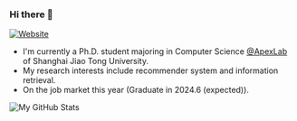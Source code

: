### Hi there 👋

<!--
**qinjr/qinjr** is a ✨ _special_ ✨ repository because its `README.md` (this file) appears on your GitHub profile.

Here are some ideas to get you started:

- 🔭 I’m currently working on ...
- 🌱 I’m currently learning ...
- 👯 I’m looking to collaborate on ...
- 🤔 I’m looking for help with ...
- 💬 Ask me about ...
- 📫 How to reach me: ...
- 😄 Pronouns: ...
- ⚡ Fun fact: ...
-->

[![Website](http://img.shields.io/badge/jiaruiqin.me-FF4088?style=flat-square&logo=Hugo&logoColor=white&link=https://qinjr.github.io)](https://qinjr.github.io)

- I'm currently a Ph.D. student majoring in Computer Science [@ApexLab](http://apex.sjtu.edu.cn/) of Shanghai Jiao Tong University.
- My research interests include recommender system and information retrieval.
- On the job market this year (Graduate in 2024.6 (expected)).

![My GitHub Stats](https://github-readme-stats.vercel.app/api?username=qinjr&show_icons=true&theme=graywhite)
